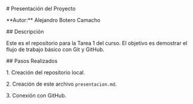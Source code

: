\# Presentación del Proyecto

\*\*Autor:\*\* Alejandro Botero Camacho 

\## Descripción

Este es el repositorio para la Tarea 1 del curso. El objetivo es demostrar el flujo de trabajo básico con Git y GitHub.

\## Pasos Realizados

1\. Creación del repositorio local.

2\. Creación de este archivo `presentacion.md`.

3\. Conexión con GitHub.


